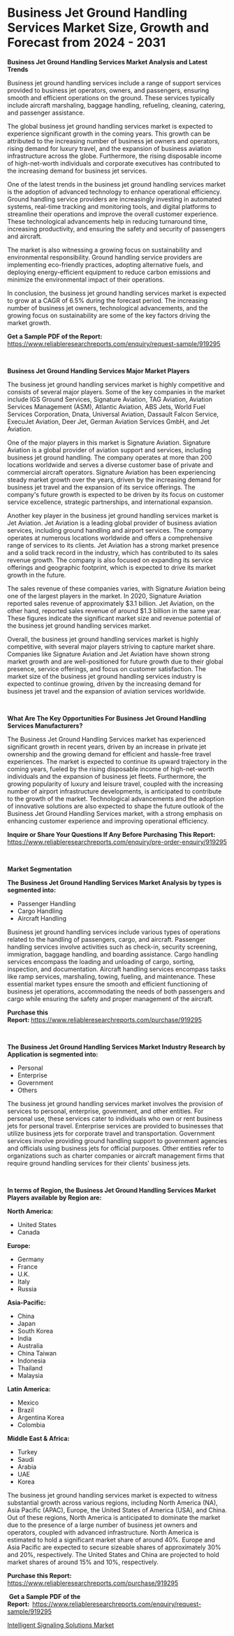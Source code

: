<p><h1>Business Jet Ground Handling Services Market Size, Growth and Forecast from 2024 - 2031</h1></p><p><strong>Business Jet Ground Handling Services Market Analysis and Latest Trends</strong></p>
<p><p>Business jet ground handling services include a range of support services provided to business jet operators, owners, and passengers, ensuring smooth and efficient operations on the ground. These services typically include aircraft marshaling, baggage handling, refueling, cleaning, catering, and passenger assistance.</p><p>The global business jet ground handling services market is expected to experience significant growth in the coming years. This growth can be attributed to the increasing number of business jet owners and operators, rising demand for luxury travel, and the expansion of business aviation infrastructure across the globe. Furthermore, the rising disposable income of high-net-worth individuals and corporate executives has contributed to the increasing demand for business jet services.</p><p>One of the latest trends in the business jet ground handling services market is the adoption of advanced technology to enhance operational efficiency. Ground handling service providers are increasingly investing in automated systems, real-time tracking and monitoring tools, and digital platforms to streamline their operations and improve the overall customer experience. These technological advancements help in reducing turnaround time, increasing productivity, and ensuring the safety and security of passengers and aircraft.</p><p>The market is also witnessing a growing focus on sustainability and environmental responsibility. Ground handling service providers are implementing eco-friendly practices, adopting alternative fuels, and deploying energy-efficient equipment to reduce carbon emissions and minimize the environmental impact of their operations.</p><p>In conclusion, the business jet ground handling services market is expected to grow at a CAGR of 6.5% during the forecast period. The increasing number of business jet owners, technological advancements, and the growing focus on sustainability are some of the key factors driving the market growth.</p></p>
<p><strong>Get a Sample PDF of the Report:&nbsp;</strong> <a href="https://www.reliableresearchreports.com/enquiry/request-sample/919295">https://www.reliableresearchreports.com/enquiry/request-sample/919295</a></p>
<p>&nbsp;</p>
<p><strong>Business Jet Ground Handling Services Major Market Players</strong></p>
<p><p>The business jet ground handling services market is highly competitive and consists of several major players. Some of the key companies in the market include IGS Ground Services, Signature Aviation, TAG Aviation, Aviation Services Management (ASM), Atlantic Aviation, ABS Jets, World Fuel Services Corporation, Dnata, Universal Aviation, Dassault Falcon Service, ExecuJet Aviation, Deer Jet, German Aviation Services GmbH, and Jet Aviation.</p><p>One of the major players in this market is Signature Aviation. Signature Aviation is a global provider of aviation support and services, including business jet ground handling. The company operates at more than 200 locations worldwide and serves a diverse customer base of private and commercial aircraft operators. Signature Aviation has been experiencing steady market growth over the years, driven by the increasing demand for business jet travel and the expansion of its service offerings. The company's future growth is expected to be driven by its focus on customer service excellence, strategic partnerships, and international expansion.</p><p>Another key player in the business jet ground handling services market is Jet Aviation. Jet Aviation is a leading global provider of business aviation services, including ground handling and airport services. The company operates at numerous locations worldwide and offers a comprehensive range of services to its clients. Jet Aviation has a strong market presence and a solid track record in the industry, which has contributed to its sales revenue growth. The company is also focused on expanding its service offerings and geographic footprint, which is expected to drive its market growth in the future.</p><p>The sales revenue of these companies varies, with Signature Aviation being one of the largest players in the market. In 2020, Signature Aviation reported sales revenue of approximately $3.1 billion. Jet Aviation, on the other hand, reported sales revenue of around $1.3 billion in the same year. These figures indicate the significant market size and revenue potential of the business jet ground handling services market.</p><p>Overall, the business jet ground handling services market is highly competitive, with several major players striving to capture market share. Companies like Signature Aviation and Jet Aviation have shown strong market growth and are well-positioned for future growth due to their global presence, service offerings, and focus on customer satisfaction. The market size of the business jet ground handling services industry is expected to continue growing, driven by the increasing demand for business jet travel and the expansion of aviation services worldwide.</p></p>
<p>&nbsp;</p>
<p><strong>What Are The Key Opportunities For Business Jet Ground Handling Services Manufacturers?</strong></p>
<p><p>The Business Jet Ground Handling Services market has experienced significant growth in recent years, driven by an increase in private jet ownership and the growing demand for efficient and hassle-free travel experiences. The market is expected to continue its upward trajectory in the coming years, fueled by the rising disposable income of high-net-worth individuals and the expansion of business jet fleets. Furthermore, the growing popularity of luxury and leisure travel, coupled with the increasing number of airport infrastructure developments, is anticipated to contribute to the growth of the market. Technological advancements and the adoption of innovative solutions are also expected to shape the future outlook of the Business Jet Ground Handling Services market, with a strong emphasis on enhancing customer experience and improving operational efficiency.</p></p>
<p><strong>Inquire or Share Your Questions If Any Before Purchasing This Report:</strong> <a href="https://www.reliableresearchreports.com/enquiry/pre-order-enquiry/919295">https://www.reliableresearchreports.com/enquiry/pre-order-enquiry/919295</a></p>
<p>&nbsp;</p>
<p><strong>Market Segmentation</strong></p>
<p><strong>The Business Jet Ground Handling Services Market Analysis by types is segmented into:</strong></p>
<p><ul><li>Passenger Handling</li><li>Cargo Handling</li><li>Aircraft Handling</li></ul></p>
<p><p>Business jet ground handling services include various types of operations related to the handling of passengers, cargo, and aircraft. Passenger handling services involve activities such as check-in, security screening, immigration, baggage handling, and boarding assistance. Cargo handling services encompass the loading and unloading of cargo, sorting, inspection, and documentation. Aircraft handling services encompass tasks like ramp services, marshaling, towing, fueling, and maintenance. These essential market types ensure the smooth and efficient functioning of business jet operations, accommodating the needs of both passengers and cargo while ensuring the safety and proper management of the aircraft.</p></p>
<p><strong>Purchase this Report:&nbsp;</strong><a href="https://www.reliableresearchreports.com/purchase/919295">https://www.reliableresearchreports.com/purchase/919295</a></p>
<p>&nbsp;</p>
<p><strong>The Business Jet Ground Handling Services Market Industry Research by Application is segmented into:</strong></p>
<p><ul><li>Personal</li><li>Enterprise</li><li>Government</li><li>Others</li></ul></p>
<p><p>The business jet ground handling services market involves the provision of services to personal, enterprise, government, and other entities. For personal use, these services cater to individuals who own or rent business jets for personal travel. Enterprise services are provided to businesses that utilize business jets for corporate travel and transportation. Government services involve providing ground handling support to government agencies and officials using business jets for official purposes. Other entities refer to organizations such as charter companies or aircraft management firms that require ground handling services for their clients' business jets.</p></p>
<p>&nbsp;</p>
<p><strong>In terms of Region, the Business Jet Ground Handling Services Market Players available by Region are:</strong></p>
<p>
    <p> <strong> North America: </strong>
        <ul>
            <li>United States</li>
            <li>Canada</li>
        </ul>
        </p> 
    <p> <strong> Europe: </strong>
        <ul>
            <li>Germany</li>
            <li>France</li>
            <li>U.K.</li>
            <li>Italy</li>
            <li>Russia</li>
        </ul>
        </p> 
    <p> <strong> Asia-Pacific: </strong>
        <ul>
            <li>China</li>
            <li>Japan</li>
            <li>South Korea</li>
            <li>India</li>
            <li>Australia</li>
            <li>China Taiwan</li>
            <li>Indonesia</li>
            <li>Thailand</li>
            <li>Malaysia</li>
        </ul>
        </p> 
    <p> <strong> Latin America: </strong>
        <ul>
            <li>Mexico</li>
            <li>Brazil</li>
            <li>Argentina Korea</li>
            <li>Colombia</li>
        </ul>
        </p> 
    <p> <strong> Middle East & Africa: </strong>
        <ul>
            <li>Turkey</li>
            <li>Saudi</li>
            <li>Arabia</li>
            <li>UAE</li>
            <li>Korea</li>
        </ul>
    </p>
    </p>
<p><p>The business jet ground handling services market is expected to witness substantial growth across various regions, including North America (NA), Asia Pacific (APAC), Europe, the United States of America (USA), and China. Out of these regions, North America is anticipated to dominate the market due to the presence of a large number of business jet owners and operators, coupled with advanced infrastructure. North America is estimated to hold a significant market share of around 40%. Europe and Asia Pacific are expected to secure sizeable shares of approximately 30% and 20%, respectively. The United States and China are projected to hold market shares of around 15% and 10%, respectively.</p></p>
<p><strong>Purchase this Report: </strong><a href="https://www.reliableresearchreports.com/purchase/919295">https://www.reliableresearchreports.com/purchase/919295</a></p>
<p>&nbsp;<strong>Get a Sample PDF of the Report:&nbsp;&nbsp;</strong><a href="https://www.reliableresearchreports.com/enquiry/request-sample/919295">https://www.reliableresearchreports.com/enquiry/request-sample/919295</a></p>
<p><strong></strong></p>
<p><p><a href="https://issuu.com/reportprime-2/docs/intelligent-signaling-solutions-market-size-2030.p">Intelligent Signaling Solutions Market</a></p></p>